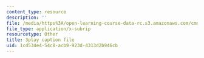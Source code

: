 ```yaml
---
content_type: resource
description: ''
file: /media/https%3A/open-learning-course-data-rc.s3.amazonaws.com/cms-608-game-design-fall-2010/1cd534e454c8acb9923d4313d2b946cb_68559.srt
file_type: application/x-subrip
resourcetype: Other
title: 3play caption file
uid: 1cd534e4-54c8-acb9-923d-4313d2b946cb
---
```

